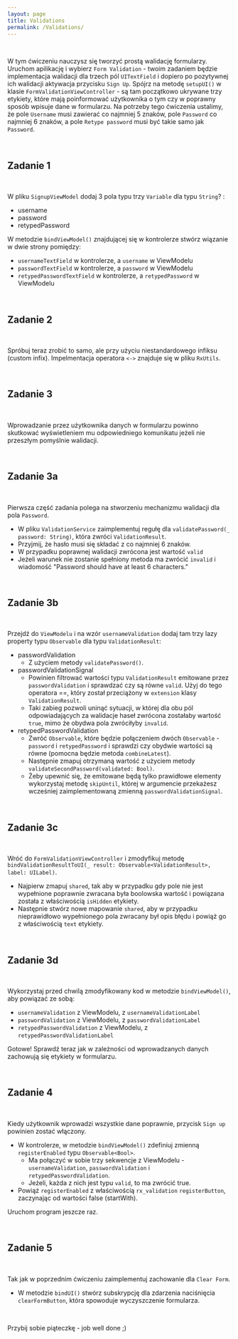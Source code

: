 ```yaml
---
layout: page
title: Validations
permalink: /Validations/
---
```


<br>

W tym ćwiczeniu nauczysz się tworzyć prostą walidację formularzy. Uruchom apilikację i wybierz `Form Validation` - twoim zadaniem będzie implementacja walidacji dla trzech pól `UITextField` i dopiero po pozytywnej ich walidacji aktywacja przycisku `Sign Up`.
Spójrz na metodę ```setupUI()``` w klasie `FormValidationViewController` - są tam początkowo ukrywane trzy etykiety, które mają poinformować użytkownika o tym czy w poprawny sposób wpisuje dane w formularzu. Na potrzeby tego ćwiczenia ustalimy, że pole `Username` musi zawierać co najmniej 5 znaków, pole `Password` co najmniej 6 znaków, a pole `Retype password` musi być takie samo jak `Password`.

<br>

Zadanie 1
----------
<br>

W pliku `SignupViewModel` dodaj 3 pola typu trzy `Variable` dla typu `String`? :

* username
* password
* retypedPassword

W metodzie `bindViewModel()` znajdującej się w kontrolerze stwórz wiązanie w dwie strony pomiędzy:

* `usernameTextField` w kontrolerze, a `username` w ViewModelu
* `passwordTextField` w kontrolerze, a `password` w ViewModelu
* `retypedPasswordTextField` w kontrolerze, a `retypedPassword` w ViewModelu

<br>

Zadanie 2
----------
<br>

Spróbuj teraz zrobić to samo, ale przy użyciu niestandardowego infiksu (custom infix). Impelmentacja operatora `<->` znajduje się w pliku `RxUtils`.

<br>


Zadanie 3
----------
<br>

Wprowadzanie przez użytkownika danych w formularzu powinno skutkować wyświetleniem mu odpowiedniego komunikatu jeżeli nie przeszłym pomyślnie walidacji.

<br>

Zadanie 3a
----------
<br>

Pierwsza część zadania polega na stworzeniu mechanizmu walidacji dla pola `Password`. 

* W pliku `ValidationService` zaimplementuj regułę dla `validatePassword(_ password: String)`, która zwróci `ValidationResult`. 
* Przyjmij, że hasło musi się składać z co najmniej 6 znaków.
* W przypadku poprawnej walidacji zwrócona jest wartość `valid`
* Jeżeli warunek nie zostanie spełniony metoda ma zwrócić `invalid` i wiadomość "Password should have at least 6 characters."

<br>

Zadanie 3b
----------
<br>

Przejdź do `ViewModelu` i na wzór `usernameValidation` dodaj tam trzy lazy property typu `Observable` dla typu `ValidationResult`:

* passwordValidation
  * Z użyciem metody `validatePassword()`.
* passwordValidationSignal
  * Powinien filtrować wartości typu `ValidationResult` emitowane przez `passwordValidation` i sprawdzać czy są równe `valid`. Użyj do tego operatora ==, który został przeciążony w `extension` klasy `ValidationResult`.
  * Taki zabieg pozwoli uninąć sytuacji, w której dla obu pól odpowiadających za walidacje haseł zwrócona zostałaby wartość `true`, mimo że obydwa pola zwróciłyby `invalid`.
* retypedPasswordValidation
  * Zwróć `Observable`, które będzie połączeniem dwóch `Observable` - `password` i `retypedPassword` i sprawdzi czy obydwie wartości są równe (pomocna będzie metoda `combineLatest`).
  * Następnie zmapuj otrzymaną wartość z użyciem metody `validateSecondPassword(validated: Bool)`.
  * Żeby upewnić się, że emitowane będą tylko prawidłowe elementy wykorzystaj metodę `skipUntil`, której w argumencie przekażesz wcześniej zaimplementowaną zmienną `passwordValidationSignal`.

<br>

Zadanie 3c
----------
<br>

Wróć do `FormValidationViewController` i zmodyfikuj metodę `bindValidationResultToUI(_ result: Observable<ValidationResult>, label: UILabel)`.

* Najpierw zmapuj `shared`, tak aby w przypadku gdy pole nie jest wypełnione poprawnie zwracana była boolowska wartość i powiązana została z właściwością `isHidden` etykiety.
* Następnie stwórz nowe mapowanie `shared`, aby w przypadku nieprawidłowo wypełnionego pola zwracany był opis błędu i powiąż go z właściwością `text` etykiety.

<br>

Zadanie 3d
----------
<br>

Wykorzystaj przed chwilą zmodyfikowany kod w metodzie `bindViewModel()`, aby powiązać ze sobą:

* `usernameValidation` z ViewModelu, z `usernameValidationLabel`
* `passwordValidation` z ViewModelu, z `passwordValidationLabel`
* `retypedPasswordValidation` z ViewModelu, z `retypedPasswordValidationLabel`

Gotowe! Sprawdź teraz jak w zależności od wprowadzanych danych zachowują się etykiety w formularzu.

<br>

Zadanie 4
----------
<br>

Kiedy użytkownik wprowadzi wszystkie dane poprawnie, przycisk `Sign up` powinien zostać włączony.

* W kontrolerze, w metodzie `bindViewModel()` zdefiniuj zmienną `registerEnabled` typu `Observable<Bool>`.
  * Ma połączyć w sobie trzy sekwencje z ViewModelu - `usernameValidation`, `passwordValidation` i `retypedPasswordValidation`. 
  * Jeżeli, każda z nich jest typu `valid`, to ma zwrócić true.
* Powiąż `registerEnabled` z właściwością `rx_validation` `registerButton`, zaczynając od wartości false (startWith).

Uruchom program jeszcze raz.

<br>


Zadanie 5
----------
<br>

Tak jak w poprzednim ćwiczeniu zaimplementuj zachowanie dla `Clear Form`.

* W metodzie `bindUI()` stwórz subskrypcję dla zdarzenia naciśnięcia ```clearFormButton```, która spowoduje wyczyszczenie formularza.

<br>

Przybij sobie piąteczkę - job well done ;)

